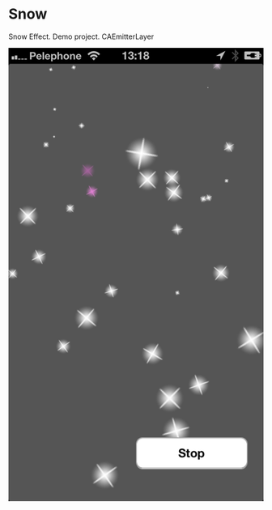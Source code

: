 Snow
====

Snow Effect. Demo project. CAEmitterLayer

![Alt text](Screenshot.png "iPhone 5 screenshot")
